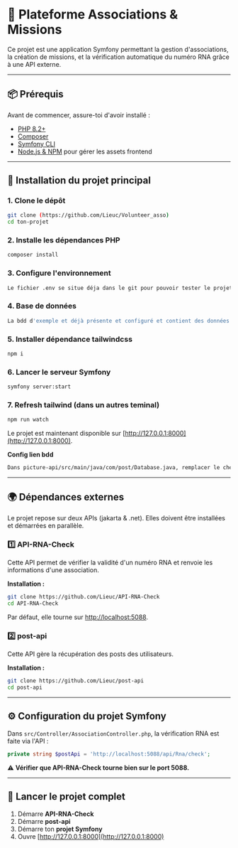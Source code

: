 # 🚀 Plateforme Associations & Missions

Ce projet est une application Symfony permettant la gestion d'associations, la création de missions, et la vérification automatique du numéro RNA grâce à une API externe.

---

## 📦 Prérequis

Avant de commencer, assure-toi d'avoir installé :

- [PHP 8.2+](https://www.php.net/downloads)
- [Composer](https://getcomposer.org/download/)
- [Symfony CLI](https://symfony.com/download)
- [Node.js & NPM](https://nodejs.org/) pour gérer les assets frontend

---

## 🔧 Installation du projet principal

### 1. **Clone le dépôt**
```bash
git clone (https://github.com/Lieuc/Volunteer_asso)
cd ton-projet
```

### 2. **Installe les dépendances PHP**
```bash
composer install
```

### 3. **Configure l'environnement**
```bash
Le fichier .env se situe déja dans le git pour pouvoir tester le projet
```

### 4. **Base de données**
```bash
La bdd d'exemple et déjà présente et configuré et contient des données d'exemple
```

### 5. **Installer dépendance tailwindcss**
```bash
npm i
```

### 6. **Lancer le serveur Symfony**
```bash
symfony server:start
```

### 7. **Refresh tailwind (dans un autres teminal)**
```bash
npm run watch
```

Le projet est maintenant disponible sur [http://127.0.0.1:8000](http://127.0.0.1:8000).

**Config lien bdd**
```bash
Dans picture-api/src/main/java/com/post/Database.java, remplacer le chemin de la bdd avec celui sur vôtre machine.
```

---

## 🌍 Dépendances externes

Le projet repose sur deux APIs (jakarta & .net). Elles doivent être installées et démarrées en parallèle.

### 1️⃣ API-RNA-Check

Cette API permet de vérifier la validité d'un numéro RNA et renvoie les informations d'une association.

**Installation :**
```bash
git clone https://github.com/Lieuc/API-RNA-Check
cd API-RNA-Check
```

Par défaut, elle tourne sur [http://localhost:5088](http://localhost:5088).

### 2️⃣ post-api

Cette API gère la récupération des posts des utilisateurs.

**Installation :**
```bash
git clone https://github.com/Lieuc/post-api
cd post-api
```

---

## ⚙️ Configuration du projet Symfony

Dans `src/Controller/AssociationController.php`, la vérification RNA est faite via l'API :

```php
private string $postApi = 'http://localhost:5088/api/Rna/check';
```

⚠️ **Vérifier que API-RNA-Check tourne bien sur le port 5088.**

---

## 🚀 Lancer le projet complet

1. Démarre **API-RNA-Check**
2. Démarre **post-api**
3. Démarre ton **projet Symfony**
4. Ouvre [http://127.0.0.1:8000](http://127.0.0.1:8000)


